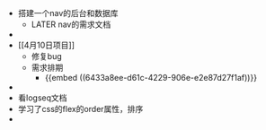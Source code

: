 - 搭建一个nav的后台和数据库
	- LATER nav的需求文档
-
- [[4月10日项目]]
	- 修复bug
	- 需求排期
		- {{embed ((6433a8ee-d61c-4229-906e-e2e87d27f1af))}}
-
- 看logseq文档
- 学习了css的flex的order属性，排序
-